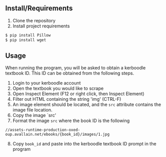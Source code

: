 <!-- Installation -->
## Install/Requirements
1. Clone the repository
2. Install project requirements
```py
$ pip install Pillow
$ pip install wget
``` 

<!-- Usage -->
## Usage

When running the program, you will be asked to obtain a kerboodle textbook ID. This ID can be obtained from the following steps.

1. Login to your kerboodle account
2. Open the textbook you would like to scrape
3. Open Inspect Element (F12 or right click, then Inspect Element)
4. Filter out HTML containing the string 'img' (CTRL-F)
5. An image element should be located, and the `src` attribute contains the image file location.
6. Copy the image `src'
7. Format the image `src` where the book ID is the following

`//assets-runtime-production-oxed-oup.avallain.net/ebooks/{book_id}/images/1.jpg`

8. Copy `book_id` and paste into the kerboodle textbook ID prompt in the program